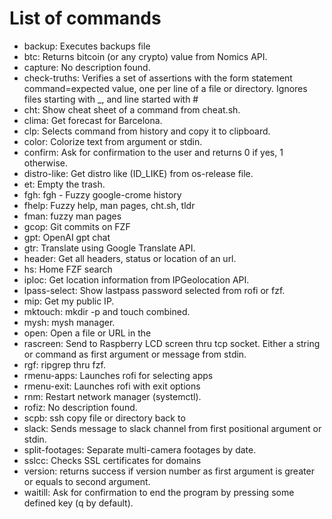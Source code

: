 # List of commands

- backup: Executes backups file
- btc: Returns bitcoin (or any crypto) value from Nomics API.
- capture: No description found.
- check-truths: Verifies a set of assertions with the form statement command=expected value, one per line of a file or directory. Ignores files starting with _, and line started with #
- cht: Show cheat sheet of a command from cheat.sh.
- clima: Get forecast for Barcelona.
- clp: Selects command from history and copy it to clipboard.
- color: Colorize text from argument or stdin.
- confirm: Ask for confirmation to the user and returns 0 if yes, 1 otherwise.
- distro-like: Get distro like (ID_LIKE) from os-release file.
- et: Empty the trash.
- fgh: fgh - Fuzzy google-crome history
- fhelp: Fuzzy help, man pages, cht.sh, tldr
- fman: fuzzy man pages
- gcop: Git commits on FZF
- gpt: OpenAI gpt chat
- gtr: Translate using Google Translate API.
- header: Get all headers, status or location of an url.
- hs: Home FZF search
- iploc: Get location information from IPGeolocation API.
- lpass-select: Show lastpass password selected from rofi or fzf.
- mip: Get my public IP.
- mktouch: mkdir -p and touch combined.
- mysh: mysh manager.
- open: Open a file or URL in the
- rascreen: Send to Raspberry LCD screen thru tcp socket. Either a string or command as first argument or message from stdin.
- rgf: ripgrep thru fzf.
- rmenu-apps: Launches rofi for selecting apps
- rmenu-exit: Launches rofi with exit options
- rnm: Restart network manager (systemctl).
- rofiz: No description found.
- scpb: ssh copy file or directory back to
- slack: Sends message to slack channel from first positional argument or stdin.
- split-footages: Separate multi-camera footages by date.
- sslcc: Checks SSL certificates for domains
- version: returns success if version number as first argument is greater or equals to second argument.
- waitill: Ask for confirmation to end the program by pressing some defined key (q by default).
